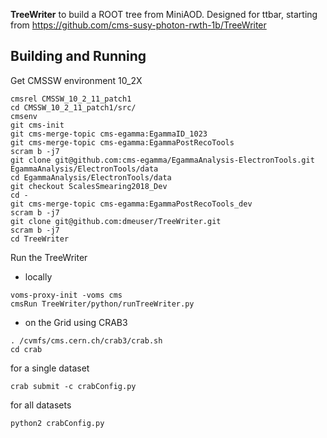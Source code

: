 **TreeWriter** to build a ROOT tree from MiniAOD. Designed for ttbar, starting from https://github.com/cms-susy-photon-rwth-1b/TreeWriter

## Building and Running ##
Get CMSSW environment 10_2X

```
cmsrel CMSSW_10_2_11_patch1
cd CMSSW_10_2_11_patch1/src/
cmsenv
git cms-init
git cms-merge-topic cms-egamma:EgammaID_1023
git cms-merge-topic cms-egamma:EgammaPostRecoTools
scram b -j7
git clone git@github.com:cms-egamma/EgammaAnalysis-ElectronTools.git EgammaAnalysis/ElectronTools/data
cd EgammaAnalysis/ElectronTools/data
git checkout ScalesSmearing2018_Dev
cd -
git cms-merge-topic cms-egamma:EgammaPostRecoTools_dev
scram b -j7
git clone git@github.com:dmeuser/TreeWriter.git
scram b -j7
cd TreeWriter
```
Run the TreeWriter
- locally
```
voms-proxy-init -voms cms
cmsRun TreeWriter/python/runTreeWriter.py
```
- on the Grid using CRAB3
```
. /cvmfs/cms.cern.ch/crab3/crab.sh
cd crab
```
for a single dataset
```
crab submit -c crabConfig.py
```
for all datasets
```
python2 crabConfig.py
```
